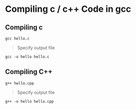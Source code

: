 # Compiling c / c++ Code in gcc

## Compiling c

  ```
  gcc hello.c

  ```

  > Specify output file

  ```
  gcc -o hello hello.c

  ```

## Compiling C++

  ```
  g++ hwllo.cpp

  ```

  > Specify output file

  ```
  g++ -o hello hello.cpp
  
  ```
